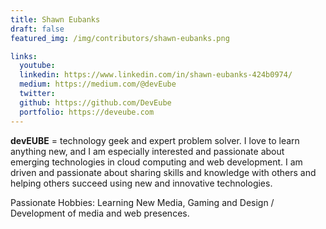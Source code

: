 ```yaml
---
title: Shawn Eubanks
draft: false
featured_img: /img/contributors/shawn-eubanks.png

links:
  youtube:
  linkedin: https://www.linkedin.com/in/shawn-eubanks-424b0974/
  medium: https://medium.com/@devEube
  twitter:
  github: https://github.com/DevEube
  portfolio: https://deveube.com
---
```


**devEUBE** = technology geek and expert problem solver. I love to learn anything new, and I am especially interested and passionate about emerging technologies in cloud computing and web development. I am driven and passionate about sharing skills and knowledge with others and helping others succeed using new and innovative technologies.

Passionate Hobbies: Learning New Media, Gaming and Design / Development of media and web presences.
